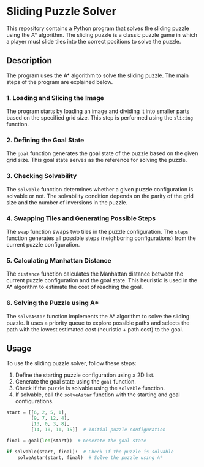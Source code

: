 # Sliding Puzzle Solver

This repository contains a Python program that solves the sliding puzzle using the A* algorithm. The sliding puzzle is a classic puzzle game in which a player must slide tiles into the correct positions to solve the puzzle.

## Description

The program uses the A* algorithm to solve the sliding puzzle. The main steps of the program are explained below.

### 1. Loading and Slicing the Image

The program starts by loading an image and dividing it into smaller parts based on the specified grid size. This step is performed using the `slicing` function.

### 2. Defining the Goal State

The `goal` function generates the goal state of the puzzle based on the given grid size. This goal state serves as the reference for solving the puzzle.

### 3. Checking Solvability

The `solvable` function determines whether a given puzzle configuration is solvable or not. The solvability condition depends on the parity of the grid size and the number of inversions in the puzzle.

### 4. Swapping Tiles and Generating Possible Steps

The `swap` function swaps two tiles in the puzzle configuration. The `steps` function generates all possible steps (neighboring configurations) from the current puzzle configuration.

### 5. Calculating Manhattan Distance

The `distance` function calculates the Manhattan distance between the current puzzle configuration and the goal state. This heuristic is used in the A* algorithm to estimate the cost of reaching the goal.

### 6. Solving the Puzzle using A*

The `solveAstar` function implements the A* algorithm to solve the sliding puzzle. It uses a priority queue to explore possible paths and selects the path with the lowest estimated cost (heuristic + path cost) to the goal.

## Usage

To use the sliding puzzle solver, follow these steps:

1. Define the starting puzzle configuration using a 2D list.
2. Generate the goal state using the `goal` function.
3. Check if the puzzle is solvable using the `solvable` function.
4. If solvable, call the `solveAstar` function with the starting and goal configurations.

```python
start = [[6, 2, 5, 1],
         [9, 7, 12, 4],
         [13, 0, 3, 8],
         [14, 10, 11, 15]]  # Initial puzzle configuration

final = goal(len(start))  # Generate the goal state

if solvable(start, final):  # Check if the puzzle is solvable
    solveAstar(start, final)  # Solve the puzzle using A*
